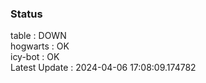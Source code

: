 ### Status


table : DOWN  
hogwarts : OK  
icy-bot : OK  
Latest Update : 2024-04-06 17:08:09.174782
